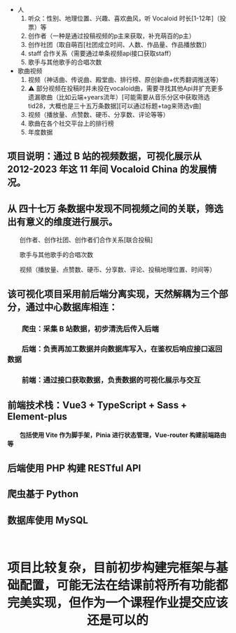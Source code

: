 * 人
  1. 听众：性别、地理位置、兴趣、喜欢曲风，听 Vocaloid 时长[1-12年]（投票）等
  2. 创作者（一种是通过投稿视频的p主来获取，补充萌百的p主）
  3. 创作社团（取自萌百[社团成立时间、人数、作品量、作品播放数]）
  4. staff 合作关系（需要通过单条视频api接口获取staff）
  5. 歌手与其他歌手的合唱次数
* 歌曲视频
  1. 视频（神话曲、传说曲、殿堂曲、排行榜、原创新曲+优秀翻调推送等）
  2. ⚠ 部分视频在投稿时并未投在vocaloid曲，需要寻找其他Api并扩充更多遗漏歌曲（比如云端+years流年）[可能需要从音乐分区中获取筛选 tid28，大概也是三十五万条数据][可以通过标题+tag来筛选v曲]
  3. 视频（播放量、点赞数、硬币、分享数、评论等等）
  4. 歌曲在各个社交平台上的排行榜
  5. 年度数据

<h2>项目说明：通过 B 站的视频数据，可视化展示从 2012-2023 年这 11 年间 Vocaloid China 的发展情况。</h2>
<h2>从 四十七万 条数据中发现不同视频之间的关联，筛选出有意义的维度进行展示。</h2>
<p>&emsp;&emsp;创作者、创作社团、创作者们合作关系[联合投稿]</p>
<p>&emsp;&emsp;歌手与其他歌手的合唱次数 </p>
<p>&emsp;&emsp;视频（播放量、点赞数、硬币、分享数、评论、投稿地理位置、时间等） </p>
<h2>该可视化项目采用前后端分离实现，天然解耦为三个部分，通过中心数据库相连：</h2>
<h3>&emsp;&emsp;爬虫：采集 B 站数据，初步清洗后传入后端</h3>
<h3>&emsp;&emsp;后端：负责再加工数据并向数据库写入，在鉴权后响应接口返回数据</h3>
<h3>&emsp;&emsp;前端：通过接口获取数据，负责数据的可视化展示与交互</h3>
<h2>前端技术栈：Vue3 + TypeScript + Sass + Element-plus</h2>
<h4>&emsp;&emsp;包括使用 Vite 作为脚手架，Pinia 进行状态管理，Vue-router 构建前端路由等</h4>
<h2>后端使用 PHP 构建 RESTful API</h2>
<h2>爬虫基于 Python</h2>
<h2>数据库使用 MySQL</h2>
<br>
<h1 style="text-align: center">项目比较复杂，目前初步构建完框架与基础配置，可能无法在结课前将所有功能都完美实现，但作为一个课程作业提交应该还是可以的</h1>
<br>